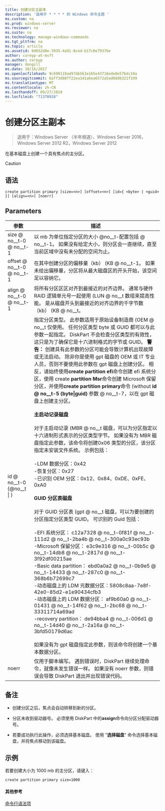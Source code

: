 ```yaml
---
title: 创建分区主副本
description: '适用于 * * * * 的 Windows 命令主题 '
ms.custom: na
ms.prod: windows-server
ms.reviewer: na
ms.suite: na
ms.technology: manage-windows-commands
ms.tgt_pltfrm: na
ms.topic: article
ms.assetid: 6d652d8e-3935-4a91-8ced-b17c0e7937be
author: coreyp-at-msft
ms.author: coreyp
manager: dongill
ms.date: 10/16/2017
ms.openlocfilehash: 9c690119ad97db563e165e43716ede0e57bdc19a
ms.sourcegitcommit: 6aff3d88ff22ea141a6ea6572a5ad8dd6321f199
ms.translationtype: MT
ms.contentlocale: zh-CN
ms.lasthandoff: 09/27/2019
ms.locfileid: "71378918"
---
```

# <a name="create-partition-primary"></a>创建分区主副本

>适用于：Windows Server （半年频道），Windows Server 2016，Windows Server 2012 R2，Windows Server 2012

在基本磁盘上创建一个具有焦点的主分区。  
  
> [!CAUTION]  
  
  
  
## <a name="syntax"></a>语法  
  
```  
create partition primary [size=<n>] [offset=<n>] [id={ <byte> | <guid> }] [align=<n>] [noerr]  
```  
  
## <a name="parameters"></a>Parameters  
  
|          参数           |                                                                                                                                                                                                                                                                                                                                                                                                                                                                                                                                                                                                                                                                                                                                                                                                                                                                                                                                                                                                                                                                                           描述                                                                                                                                                                                                                                                                                                                                                                                                                                                                                                                                                                                                                                                                                                                                                                                                                                                                                                                                                                                                                                                                                           |
|------------------------------|-------------------------------------------------------------------------------------------------------------------------------------------------------------------------------------------------------------------------------------------------------------------------------------------------------------------------------------------------------------------------------------------------------------------------------------------------------------------------------------------------------------------------------------------------------------------------------------------------------------------------------------------------------------------------------------------------------------------------------------------------------------------------------------------------------------------------------------------------------------------------------------------------------------------------------------------------------------------------------------------------------------------------------------------------------------------------------------------------------------------------------------------------------------------------------------------------------------------------------------------------------------------------------------------------------------------------------------------------------------------------------------------------------------------------------------------------------------------------------------------------------------------------------------------------------------------------------------------------------------------------------------------------------------------------------------------------------------------------------------------------------------------------------------------------------------------------------------------------------------------------------------------------------------------------------------------------------------------------------------------------------------------------------------------------------------------------------------------------------------------------------------------------------------------------------------------------|
|          size @ no__t-0 @ no__t-1           |                                                                                                                                                                                                                                                                                                                                                                                                                                                                                                                                                                                                                                                                                                                                                                                                                                                                                                                                                                                                              以 mb 为单位指定分区的大小 @no__t-配置包括 @ no__t-1。 如果没有给定大小，则分区会一直继续，直至当前区域中没有未分配的空间为止。                                                                                                                                                                                                                                                                                                                                                                                                                                                                                                                                                                                                                                                                                                                                                                                                                                                                                                                                                                                                              |
|         offset @ no__t-0 @ no__t-1          |                                                                                                                                                                                                                                                                                                                                                                                                                                                                                                                                                                                                                                                                                                                                                                                                                                                                                                                                                                                                 在其中创建分区的偏移量（kb） \(KB @ no__t-1。 如果未给出偏移量，分区将从最大磁盘区的开头开始，该空间足以容纳它。                                                                                                                                                                                                                                                                                                                                                                                                                                                                                                                                                                                                                                                                                                                                                                                                                                                                                                                                                                                                 |
|          align @ no__t-0 @ no__t-1          |                                                                                                                                                                                                                                                                                                                                                                                                                                                                                                                                                                                                                                                                                                                                                                                                                                                                                                                                                              将所有分区区区对齐到最接近的对齐边界。 通常与硬件 RAID 逻辑单元号一起使用 \(LUN @ no__t 数组来提高性能。 <n> 是从磁盘开头到最接近的对齐边界的千字节数（kb） \(KB @ no__t。                                                                                                                                                                                                                                                                                                                                                                                                                                                                                                                                                                                                                                                                                                                                                                                                                                                                                                                                                               |
| id @ no__t-0 {@no__t &#124; <guid>} | 指定分区类型。 此参数适用于原始设备制造商 \(OEM @ no__t 仅使用。 任何分区类型 byte 或 GUID 都可以与此参数一起指定。 DiskPart 不会检查分区类型的有效性，这只是为了确保它是十六进制格式的字节或 GUID。 **警告：** 创建具有此参数的分区可能会导致计算机出现故障或无法启动。 除非你是使用 gpt 磁盘的 OEM 或 IT 专业人员，否则不要使用此参数在 gpt 磁盘上创建分区。 相反，请始终使用**create partition efi**命令创建 efi 系统分区，使用 create **partition Msr**命令创建 Microsoft 保留分区，并使用**create partition primary**命令 \(without **id @ no__t-5 {byte&#124;guid}** 参数 @ no__t-7，以在 gpt 磁盘上创建主分区。<br /><br />**主启动记录磁盘**<br /><br />对于主启动记录 \(MBR @ no__t 磁盘，可以为分区指定以十六进制形式表示的分区类型字节。 如果没有为 MBR 磁盘指定此参数，该命令将创建0x06 类型的分区，该分区指定未安装文件系统。 示例包括：<br /><br />-LDM 数据分区：0x42<br />-恢复分区：0x27<br />-已识别 OEM 分区：0x12、0x84、0xDE、0xFE、0xA0<br /><br />**GUID 分区表磁盘**<br /><br />对于 GUID 分区表 \(gpt @ no__t 磁盘，可以为要创建的分区指定分区类型 GUID。 可识别的 Guid 包括：<br /><br />-EFI 系统分区： c12a7328 @ no__t-0f81f @ no__t-111d2 @ no__t-2ba4b @ no__t-300a0c93ec93b<br />-Microsoft 保留分区： e3c9e316 @ no__t-00b5c @ no__t-14db8 @ no__t-2817d @ no__t-3f92df00215ae<br />-Basic data partition： ebd0a0a2 @ no__t-0b9e5 @ no__t-14433 @ no__t-287c0 @ no__t-368b6b72699c7<br />-动态磁盘上的 LDM 元数据分区：5808c8aa\-7e8f\-42e0\-85d2\-e1e90434cfb3<br />-动态磁盘上的 LDM 数据分区： af9b60a0 @ no__t-01431 @ no__t-14f62 @ no__t-2bc68 @ no__t-33311714a69ad<br />-recovery partition： de94bba4 @ no__t-006d1 @ no__t-14d40 @ no__t-2a16a @ no__t-3bfd50179d6ac<br /><br />如果没有为 gpt 磁盘指定此参数，则该命令将创建一个基本数据分区。 |
|            noerr             |                                                                                                                                                                                                                                                                                                                                                                                                                                                                                                                                                                                                                                                                                                                                                                                                                                                                                                                                                                                            仅用于脚本编写。 遇到错误时，DiskPart 继续处理命令，就像未发生错误一样。 如果没有 noerr 参数，则错误会导致 DiskPart 退出并出现错误代码。                                                                                                                                                                                                                                                                                                                                                                                                                                                                                                                                                                                                                                                                                                                                                                                                                                                                                                                                                                                            |
  
## <a name="remarks"></a>备注  
  
-   创建分区之后，焦点会自动转移到新的分区。  
  
-   分区未收到驱动器号。 必须使用 DiskPart 中的**assign**命令向分区分配驱动器号。  
  
-   若要成功执行此操作，必须选择基本磁盘。 使用 "**选择磁盘**" 命令选择基本磁盘，并将焦点移动到该磁盘。  
  
## <a name="BKMK_examples"></a>示例  
若要创建大小为 1000 mb 的主分区，请键入：  
  
```  
create partition primary size=1000  
```  
  
#### <a name="additional-references"></a>其他参考  
[命令行语法项](command-line-syntax-key.md)  
  

  

